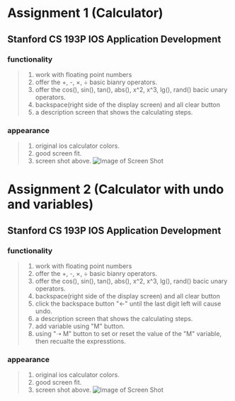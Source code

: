 # Assignment 1 (Calculator)
## Stanford CS 193P IOS Application Development

### functionality

> 1. work with floating point numbers 
> 2. offer the +, -, ×, ÷ basic bianry operators.
> 3. offer the cos(), sin(), tan(), abs(), x^2, x^3, lg(), rand() bacic unary operators.
> 4. backspace(right side of the display screen) and all clear button
> 5. a description screen that shows the calculating steps.

### appearance

> 1. original ios calculator colors.
> 2. good screen fit.
> 3. screen shot above.
![Image of Screen Shot](https://github.com/DANaini13/stanford-IOS-Assignments-Calculator-CS193P/blob/master/Assn1/screen-shot.png)
>
>
>

# Assignment 2 (Calculator with undo and variables)
## Stanford CS 193P IOS Application Development

### functionality

> 1. work with floating point numbers 
> 2. offer the +, -, ×, ÷ basic bianry operators.
> 3. offer the cos(), sin(), tan(), abs(), x^2, x^3, lg(), rand() bacic unary operators.
> 4. backspace(right side of the display screen) and all clear button
> 5. click the backspace button "<-" until the last digit left will cause undo.
> 6. a description screen that shows the calculating steps.
> 7. add variable using "M" button.
> 8. using "➝ M" button to set or reset the value of the "M" variable, then recualte the expresstions.
### appearance

> 1. original ios calculator colors.
> 2. good screen fit.
> 3. screen shot above.
![Image of Screen Shot](https://github.com/DANaini13/stanford-IOS-Assignments-Calculator-CS193P/blob/master/Assn2/screen-shot.png)
